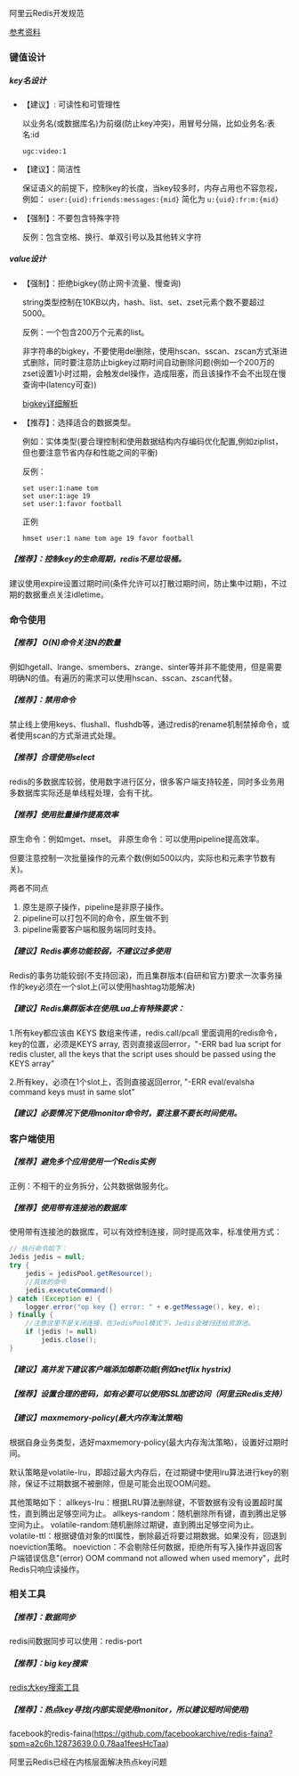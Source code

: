 阿里云Redis开发规范

[参考资料](https://developer.aliyun.com/article/531067)

### 键值设计

##### key名设计

* 【建议】: 可读性和可管理性

  以业务名(或数据库名)为前缀(防止key冲突)，用冒号分隔，比如业务名:表名:id
  ```
  ugc:video:1
  ```

* 【建议】：简洁性

  保证语义的前提下，控制key的长度，当key较多时，内存占用也不容忽视，例如：
  `user:{uid}:friends:messages:{mid}` 简化为 `u:{uid}:fr:m:{mid}`

* 【强制】：不要包含特殊字符

  反例：包含空格、换行、单双引号以及其他转义字符

##### value设计

* 【强制】：拒绝bigkey(防止网卡流量、慢查询)

  string类型控制在10KB以内，hash、list、set、zset元素个数不要超过5000。

  反例：一个包含200万个元素的list。

  非字符串的bigkey，不要使用del删除，使用hscan、sscan、zscan方式渐进式删除，同时要注意防止bigkey过期时间自动删除问题(例如一个200万的zset设置1小时过期，会触发del操作，造成阻塞，而且该操作不会不出现在慢查询中(latency可查))

  [bigkey详细解析](https://mp.weixin.qq.com/s?spm=a2c6h.12873639.0.0.78aa1feesHcTaa&__biz=Mzg2NTEyNzE0OA==&mid=2247483677&idx=1&sn=5c320b46f0e06ce9369a29909d62b401&chksm=ce5f9e9ef928178834021b6f9b939550ac400abae5c31e1933bafca2f16b23d028cc51813aec&scene=21#wechat_redirect)

* 【推荐】：选择适合的数据类型。

  例如：实体类型(要合理控制和使用数据结构内存编码优化配置,例如ziplist，但也要注意节省内存和性能之间的平衡)

  反例：
  ```
  set user:1:name tom
  set user:1:age 19
  set user:1:favor football
  ```

  正例
  ```
  hmset user:1 name tom age 19 favor football
  ```

##### 【推荐】：控制key的生命周期，redis不是垃圾桶。

建议使用expire设置过期时间(条件允许可以打散过期时间，防止集中过期)，不过期的数据重点关注idletime。


### 命令使用

##### 【推荐】 O(N)命令关注N的数量

  例如hgetall、lrange、smembers、zrange、sinter等并非不能使用，但是需要明确N的值。有遍历的需求可以使用hscan、sscan、zscan代替。

##### 【推荐】：禁用命令

  禁止线上使用keys、flushall、flushdb等，通过redis的rename机制禁掉命令，或者使用scan的方式渐进式处理。

##### 【推荐】合理使用select

  redis的多数据库较弱，使用数字进行区分，很多客户端支持较差，同时多业务用多数据库实际还是单线程处理，会有干扰。

##### 【推荐】使用批量操作提高效率

  原生命令：例如mget、mset。
  非原生命令：可以使用pipeline提高效率。

  但要注意控制一次批量操作的元素个数(例如500以内，实际也和元素字节数有关)。

  两者不同点
  1. 原生是原子操作，pipeline是非原子操作。
  2. pipeline可以打包不同的命令，原生做不到
  3. pipeline需要客户端和服务端同时支持。

##### 【建议】Redis事务功能较弱，不建议过多使用

  Redis的事务功能较弱(不支持回滚)，而且集群版本(自研和官方)要求一次事务操作的key必须在一个slot上(可以使用hashtag功能解决)

##### 【建议】Redis集群版本在使用Lua上有特殊要求：

  1.所有key都应该由 KEYS 数组来传递，redis.call/pcall 里面调用的redis命令， key的位置，必须是KEYS array, 否则直接返回error，"-ERR bad lua script for redis cluster, all the keys that the script uses should be passed using the KEYS array"

  2.所有key，必须在1个slot上，否则直接返回error, "-ERR eval/evalsha command keys must in same slot"

##### 【建议】必要情况下使用monitor命令时，要注意不要长时间使用。

### 客户端使用

##### 【推荐】避免多个应用使用一个Redis实例

  正例：不相干的业务拆分，公共数据做服务化。

##### 【推荐】使用带有连接池的数据库

  使用带有连接池的数据库，可以有效控制连接，同时提高效率，标准使用方式：
  ```java
  // 执行命令如下：
  Jedis jedis = null;
  try {
      jedis = jedisPool.getResource();
      //具体的命令
      jedis.executeCommand()
  } catch (Exception e) {
      logger.error("op key {} error: " + e.getMessage(), key, e);
  } finally {
      //注意这里不是关闭连接，在JedisPool模式下，Jedis会被归还给资源池。
      if (jedis != null) 
          jedis.close();
  }
  ```

##### 【建议】高并发下建议客户端添加熔断功能(例如netflix hystrix)

##### 【推荐】设置合理的密码，如有必要可以使用SSL加密访问（阿里云Redis支持）

##### 【建议】maxmemory-policy(最大内存淘汰策略)

根据自身业务类型，选好maxmemory-policy(最大内存淘汰策略)，设置好过期时间。

默认策略是volatile-lru，即超过最大内存后，在过期键中使用lru算法进行key的剔除，保证不过期数据不被删除，但是可能会出现OOM问题。

其他策略如下：
allkeys-lru：根据LRU算法删除键，不管数据有没有设置超时属性，直到腾出足够空间为止。
allkeys-random：随机删除所有键，直到腾出足够空间为止。
volatile-random:随机删除过期键，直到腾出足够空间为止。
volatile-ttl：根据键值对象的ttl属性，删除最近将要过期数据。如果没有，回退到noeviction策略。
noeviction：不会剔除任何数据，拒绝所有写入操作并返回客户端错误信息"(error) OOM command not allowed when used memory"，此时Redis只响应读操作。

### 相关工具

##### 【推荐】：数据同步

redis间数据同步可以使用：redis-port

##### 【推荐】：big key搜索

[redis大key搜索工具](https://yq.aliyun.com/articles/117042?spm=a2c6h.12873639.0.0.78aa1feesHcTaa)

##### 【推荐】：热点key寻找(内部实现使用monitor，所以建议短时间使用)

facebook的redis-faina(https://github.com/facebookarchive/redis-faina?spm=a2c6h.12873639.0.0.78aa1feesHcTaa)

阿里云Redis已经在内核层面解决热点key问题
